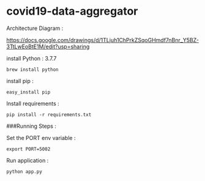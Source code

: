 # covid19-data-aggregator

Architecture Diagram :

https://docs.google.com/drawings/d/1TLjuh1ChPrkZSqoGHmdf7nBnr_Y5BZ-3TtLwEoBtE1M/edit?usp=sharing
    
install Python : 3.7.7 

`brew install python`

install pip :

`easy_install pip`

Install requirements :

`pip install -r requirements.txt`

###Running Steps :

Set the PORT env variable :

`export PORT=5002`

Run application :

`python app.py`